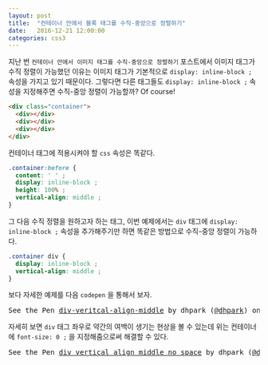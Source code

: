 ```yaml
---
layout: post
title:  "컨테이너 안에서 블록 태그를 수직-중앙으로 정렬하기"
date:   2016-12-21 12:00:00
categories: css3
---
```



지난 번 `컨테이너 안에서 이미지 태그를 수직-중앙으로 정렬하기` 포스트에서 이미지 태그가 수직 정렬이
가능했던 이유는 이미지 태그가 기본적으로 `display: inline-block ;` 속성을 가지고 있기 때문이다.
그렇다면 다른 태그들도 `display: inline-block ;` 속성을 지정해주면 수직-중앙 정렬이 가능할까?
Of course!


```html
<div class="container">
  <div></div>
  <div></div>
  <div></div>
</div>
```


컨테이너 태그에 적용시켜야 할 `css` 속성은 똑같다.


```css
.container:before {
  content: ' ' ;
  display: inline-block ;
  height: 100% ;
  vertical-align: middle ;
}
```


그 다음 수직 정렬을 원하고자 하는 태그, 이번 예제에서는 `div` 태그에 `display: inline-block ;`
속성을 추가해주기만 하면 똑같은 방법으로 수직-중앙 정렬이 가능하다.


```css
.container div {
  display: inline-block ;
  vertical-align: middle ;
}
```


보다 자세한 예제를 다음 `codepen` 을 통해서 보자.


<pre data-height="400" data-theme-id="0" data-slug-hash="BQbENY" data-default-tab="result" data-user="dhpark" data-embed-version="2" data-pen-title="div-veritcal-align-middle" class="codepen">See the Pen <a href="http://codepen.io/dhpark/pen/BQbENY/">div-veritcal-align-middle</a> by dhpark (<a href="http://codepen.io/dhpark">@dhpark</a>) on <a href="http://codepen.io">CodePen</a>.</pre>
<script src="https://production-assets.codepen.io/assets/embed/ei.js"></script>


자세히 보면 `div` 태그 좌우로 약간의 여백이 생기는 현상을 볼 수 있는데 위는 컨테이너에 `font-size: 0 ;`
을 지정해줌으로써 해결할 수 있다.


<pre data-height="400" data-theme-id="0" data-slug-hash="pNBEQM" data-default-tab="result" data-user="dhpark" data-embed-version="2" data-pen-title="div_vertical_align_middle_no_space" class="codepen">See the Pen <a href="http://codepen.io/dhpark/pen/pNBEQM/">div_vertical_align_middle_no_space</a> by dhpark (<a href="http://codepen.io/dhpark">@dhpark</a>) on <a href="http://codepen.io">CodePen</a>.</pre>
<script src="https://production-assets.codepen.io/assets/embed/ei.js"></script>
